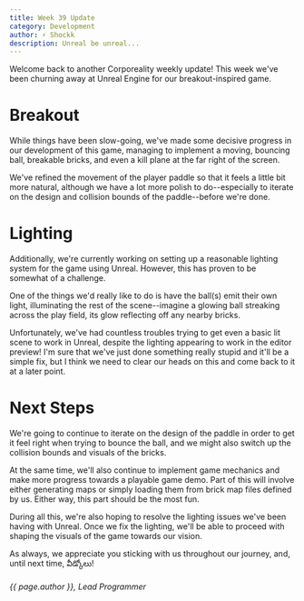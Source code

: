 ```yaml
---
title: Week 39 Update
category: Development
author: ⚡ Shockk
description: Unreal be unreal...
---
```


Welcome back to another Corporeality weekly update! This week we've been churning away at Unreal Engine for our breakout-inspired game.

# Breakout

While things have been slow-going, we've made some decisive progress in our development of this game, managing to implement a moving, bouncing ball, breakable bricks, and even a kill plane at the far right of the screen.

We've refined the movement of the player paddle so that it feels a little bit more natural, although we have a lot more polish to do--especially to iterate on the design and collision bounds of the paddle--before we're done.

# Lighting

Additionally, we're currently working on setting up a reasonable lighting system for the game using Unreal. However, this has proven to be somewhat of a challenge.

One of the things we'd really like to do is have the ball(s) emit their own light, illuminating the rest of the scene--imagine a glowing ball streaking across the play field, its glow reflecting off any nearby bricks.

Unfortunately, we've had countless troubles trying to get even a basic lit scene to work in Unreal, despite the lighting appearing to work in the editor preview! I'm sure that we've just done something really stupid and it'll be a simple fix, but I think we need to clear our heads on this and come back to it at a later point.

# Next Steps

We're going to continue to iterate on the design of the paddle in order to get it feel right when trying to bounce the ball, and we might also switch up the collision bounds and visuals of the bricks.

At the same time, we'll also continue to implement game mechanics and make more progress towards a playable game demo. Part of this will involve either generating maps or simply loading them from brick map files defined by us. Either way, this part should be the most fun.

During all this, we're also hoping to resolve the lighting issues we've been having with Unreal. Once we fix the lighting, we'll be able to proceed with shaping the visuals of the game towards our vision.

As always, we appreciate you sticking with us throughout our journey, and, until next time, వీడ్కోలు!

###### {{ page.author }}, Lead Programmer
